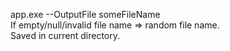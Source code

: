 app.exe --OutputFile someFileName
<br />If empty/null/invalid file name => random file name. 
<br />Saved in current directory.